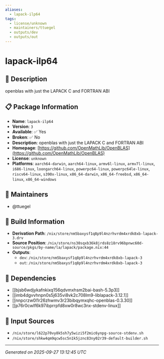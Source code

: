 ```yaml
---
aliases:
  - lapack-ilp64
tags:
  - license/unknown
  - maintainers/ttuegel
  - outputs/dev
  - outputs/out
---
```


# lapack-ilp64

## 📝 Description

openblas with just the LAPACK C and FORTRAN ABI

## 📋 Package Information

- **Name**: `lapack-ilp64`
- **Version**: `3`
- **Available**: ✅ Yes
- **Broken**: ✅ No
- **Description**: openblas with just the LAPACK C and FORTRAN ABI
- **Homepage**: [https://github.com/OpenMathLib/OpenBLAS](https://github.com/OpenMathLib/OpenBLAS)
- **License**: `unknown`
- **Platforms**: `aarch64-darwin`, `aarch64-linux`, `armv6l-linux`, `armv7l-linux`, `i686-linux`, `loongarch64-linux`, `powerpc64-linux`, `powerpc64le-linux`, `riscv64-linux`, `s390x-linux`, `x86_64-darwin`, `x86_64-freebsd`, `x86_64-linux`, `x86_64-windows`
## 👥 Maintainers

- @ttuegel


## 🔧 Build Information

- **Derivation Path**: `/nix/store/nm5baxysf1q8p9l4nzrhvrdm4xrdk8xb-lapack-3.drv`
- **Source Position**: `/nix/store/ns30sqxb36k8jrds8z18rv96bpnwc60d-source/pkgs/by-name/la/lapack/package.nix:44`
- **Outputs**:
  - `dev`:  `/nix/store/nm5baxysf1q8p9l4nzrhvrdm4xrdk8xb-lapack-3`
  - `out`:  `/nix/store/nm5baxysf1q8p9l4nzrhvrdm4xrdk8xb-lapack-3`

## 🔗 Dependencies

- [[bjsb6wdjykafnkixq156qdvmxhsm2bai-bash-5.3p3]]
- [[imb4dgvvhnpn0s5j635vi8vk2c708lm9-liblapack-3.12.1]]
- [[nnpcrzw0l1r26zhwmv3r23bibqymxqhc-openblas-0.3.30]]
- [[p76r0cwlf6k97ibprrpfd8xw0r8wc3nx-stdenv-linux]]

## 📁 Input Sources

- `/nix/store/l622p70vy8k5sh7y5wizi5f2mic6ynpg-source-stdenv.sh`
- `/nix/store/shkw4qm9qcw5sc5n1k5jznc83ny02r39-default-builder.sh`

---
*Generated on 2025-09-27 13:12:45 UTC*
